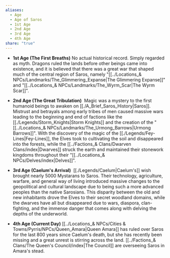 ```yaml
---
aliases:
  - Age
  - Age of Saros
  - 1st Age
  - 2nd Age
  - 3rd Age
  - 4th Age
share: "true"
---
```



- **1st Age (The First Breaths)**
	No actual historical record. Simply regarded as myth. Dragons ruled the lands before other beings came into existence, and it is believed that there was a great war that shaped much of the central region of Saros, namely "[[../Locations_& NPCs/Landmarks/The_Glimmering_Expanse|The Glimmering Expanse]]" and "[[../Locations_& NPCs/Landmarks/The_Wyrm_Scar|The Wyrm Scar]]".

- **2nd Age (The Great Tribulation)**
	 Magic was a mystery to the first humanoid beings to awaken on [[./A_Brief_Saros_History|Saros]]. Mistrust and betrayals among early tribes of men caused massive wars leading to the beginning and end of factions like the [[./Legends/Storm_Knights|Storm Knights]] and the creation of the "[[../Locations_& NPCs/Landmarks/The_Urmong_Barrows|Urmong Barrows]]". With the discovery of the magic of the [[./Legends/Fey-Lines|Fey-Lines]], the Elves took to cultivating the soil and disappeared into the forests, while the [[../Factions_& Clans/Dwarven Clans/index|Dwarves]] struck the earth and maintained their stonework kingdoms throughout their "[[../Locations_& NPCs/Delves/index|Delves]]".

- **3rd Age (Caelum's Arrival)**
	 [[./Legends/Caelum|Caelum's]] wish brought nearly 5000 Mystarans to Saros. Their technology, agriculture, warfare, and general way of living introduced massive changes to the geopolitical and cultural landscape due to being such a more advanced peoples than the native Sarosians. This disparity between the old and new inhabitants drove the Elves to their secret woodland domains, while the dwarves have all but disappeared due to wars, diaspora, clan-fighting, and the immense danger that comes along with delving the depths of the underworld.

- **4th Age (Current Day)**
	[[../Locations_& NPCs/Cities & Towns/Pyrris/NPCs/Queen_Amara|Queen Amara]] has ruled over Saros for the last 800 years since Caelum's death, but she has recently been missing and a great unrest is stirring across the land. [[../Factions_& Clans/The Queen's Council/index|The Council]] are overseeing Saros in Amara's stead.